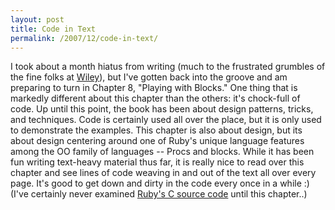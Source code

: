 ```yaml
---
layout: post
title: Code in Text
permalink: /2007/12/code-in-text/
---
```


I took about a month hiatus from writing (much to the frustrated grumbles of
the fine folks at [Wiley](http://www.wiley.com/)), but I've gotten back into
the groove and am preparing to turn in Chapter 8, "Playing with Blocks." One
thing that is markedly different about this chapter than the others: it's
chock-full of code. Up until this point, the book has been about design
patterns, tricks, and techniques.  Code is certainly used all over the place,
but it is only used to demonstrate the examples. This chapter is also about
design, but its about design centering around one of Ruby's unique language
features among the OO family of languages -- Procs and blocks. While it has
been fun writing text-heavy material thus far, it is really nice to read over
this chapter and see lines of code weaving in and out of the text all over
every page. It's good to get down and dirty in the code every once in a while
:) (I've certainly never examined [Ruby's C source
code](http://www.ruby-doc.org/doxygen/current/array_8c-source.html) until this
chapter..)
